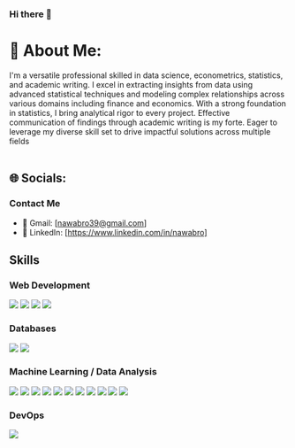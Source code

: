 ### Hi there 👋

# 💫 About Me:
I'm a versatile professional skilled in data science, econometrics, statistics, and academic writing. I excel in extracting insights from data using advanced statistical techniques and modeling complex relationships across various domains including finance and economics. With a strong foundation in statistics, I bring analytical rigor to every project. Effective communication of findings through academic writing is my forte. Eager to leverage my diverse skill set to drive impactful solutions across multiple fields<br><br>


## 🌐 Socials:
### Contact Me

- 📧 Gmail: [nawabro39@gmail.com]
- 💼 LinkedIn: [https://www.linkedin.com/in/nawabro]

## Skills

### Web Development

![](https://img.shields.io/badge/-HTML5-E34F26?style=flat-square&logo=html5&logoColor=white)
![](https://img.shields.io/badge/-CSS3-1572B6?style=flat-square&logo=css3)
![](https://img.shields.io/badge/-Flask-black?style=flat-square&logo=flask)
![](https://img.shields.io/badge/-Streamlit-FF4B4B?style=flat-square&logo=streamlit)

### Databases

![](https://img.shields.io/badge/-PostgreSQL-336791?style=flat-square&logo=postgresql)
![](https://img.shields.io/badge/-MongoDB-green?style=flat-square&logo=mongodb)

### Machine Learning / Data Analysis

![](https://img.shields.io/badge/-Python-black?style=flat-square&logo=Python)
![](https://img.shields.io/badge/-NumPy-013243?style=flat-square&logo=numpy)
![](https://img.shields.io/badge/-Pandas-150458?style=flat-square&logo=pandas)
![](https://img.shields.io/badge/-nltk-B39DDB?style=flat-square&logo=nltk&logoColor=black)
![](https://img.shields.io/badge/-Matplotlib-008080?style=flat-square&logo=matplotlib)
![](https://img.shields.io/badge/-Seaborn-3776AB?style=flat-square&logo=seaborn)
![](https://img.shields.io/badge/-Plotly-3F4F75?style=flat-square&logo=plotly)
![](https://img.shields.io/badge/-TensorFlow-gray?style=flat-square&logo=TensorFlow)
![](https://img.shields.io/badge/-Keras-orange?style=flat-square&logo=Keras)
![](https://img.shields.io/badge/-PyTorch-yellow?style=flat-square&logo=PyTorch)
![](https://img.shields.io/badge/-ScikitLearn-blue?style=flat-square&logo=scikit-learn)

### DevOps

![](https://img.shields.io/badge/-Docker-black?style=flat-square&logo=docker)
